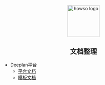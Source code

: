 <p align="center"><a href="http://www.howso.cn/" target="_blank" rel="noopener noreferrer"><img width="100" src="https://gss1.bdstatic.com/-vo3dSag_xI4khGkpoWK1HF6hhy/baike/w%3D268/sign=4d5817734834970a47731729adcbd1c0/1ad5ad6eddc451da6440d3b7bffd5266d016323c.jpg" alt="howso logo"></a></p>
<h2 align="center">文档整理</h2>

- Deeplan平台
  - [平台文档](./DeeplanPlatform/platform/README.md)
  - [模板文档](./DeeplanPlatform/template/README.md)